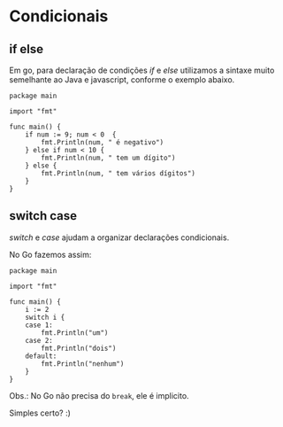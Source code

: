 # Condicionais

## if else

Em go, para declaração de condições *if* e *else* utilizamos a sintaxe muito semelhante ao Java e javascript, conforme o exemplo abaixo.

```golang
package main

import "fmt"

func main() {
    if num := 9; num < 0  {
        fmt.Println(num, " é negativo")
    } else if num < 10 {
        fmt.Println(num, " tem um dígito")
    } else {
        fmt.Println(num, " tem vários dígitos")
    }
}
```

## switch case

*switch* e *case* ajudam a organizar declarações condicionais.

No Go fazemos assim:

```golang
package main

import "fmt"

func main() {
	i := 2
	switch i {
	case 1:
		fmt.Println("um")
	case 2:
		fmt.Println("dois")
	default:
		fmt.Println("nenhum")
	}
}
```

Obs.: No Go não precisa do ```break```, ele é implicito.

Simples certo? :)